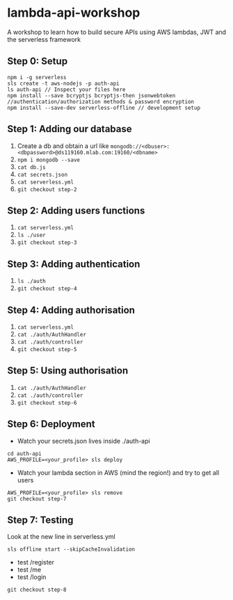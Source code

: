 # lambda-api-workshop
A workshop to learn how to build secure APIs using AWS lambdas, JWT and the serverless framework

## Step 0: Setup

```
npm i -g serverless
sls create -t aws-nodejs -p auth-api
ls auth-api // Inspect your files here
npm install --save bcryptjs bcryptjs-then jsonwebtoken //authentication/authorization methods & password encryption
npm install --save-dev serverless-offline // development setup
```

## Step 1: Adding our database

1. Create a db and obtain a url like `mongodb://<dbuser>:<dbpassword>@ds119160.mlab.com:19160/<dbname>`
2. `npm i mongodb --save`
3. `cat db.js`
4. `cat secrets.json`
5. `cat serverless.yml`
6. `git checkout step-2`

## Step 2: Adding users functions

1. `cat serverless.yml`
2. `ls ./user`
3. `git checkout step-3`

## Step 3: Adding authentication

1. `ls ./auth`
2. `git checkout step-4`

## Step 4: Adding authorisation

1. `cat serverless.yml`
2. `cat ./auth/AuthHandler`
3. `cat ./auth/controller`
4. `git checkout step-5`

## Step 5: Using authorisation

1. `cat ./auth/AuthHandler`
2. `cat ./auth/controller`
3. `git checkout step-6`

## Step 6: Deployment

- Watch your secrets.json lives inside ./auth-api

```
cd auth-api
AWS_PROFILE=<your_profile> sls deploy
```
- Watch your lambda section in AWS (mind the region!) and try to get all users

```
AWS_PROFILE=<your_profile> sls remove
git checkout step-7
```

## Step 7: Testing

Look at the new line in serverless.yml

```
sls offline start --skipCacheInvalidation
```
- test /register
- test /me
- test /login

`git checkout step-8`